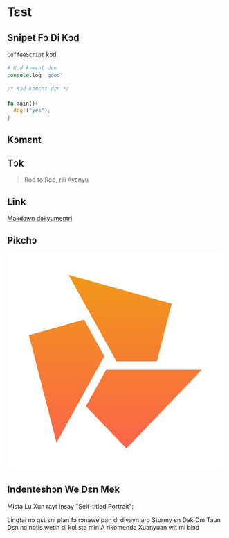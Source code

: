 [Markdown global kɔmɛnt dɛn]:#

# Tɛst

## Snipet Fɔ Di Kɔd

`CoffeeScript` kɔd

```coffee
# Kɔd kɔmɛnt dɛn
console.log 'good'


```

```rust
/* Kɔd kɔmɛnt dɛn */

fn main(){
  dbg!("yes");
}
```

## Kɔmɛnt

<!-- HTML 注释 --> 

<!-- 多行注释 --> 

## Tɔk

> Rod to Rod, rili Avɛnyu

## Link

[Makdɔwn dɔkyumentri](https://github.com/xxai-art/xxai-art-md)

## Pikchɔ

![xxAI.Art Brand Aydentiti](https://raw.githubusercontent.com/xxai-art/web/main/file/svg/logo.svg)

## Indenteshɔn We Dɛn Mek

Mista Lu Xun rayt insay "Self-titled Portrait":

  Lingtai nɔ gɛt ɛni plan fɔ rɔnawe pan di divayn aro
  Stormy ɛn Dak Ɔm Taun
  Dɛn nɔ notis wetin di kol sta min
  A rikomenda Xuanyuan wit mi blɔd
